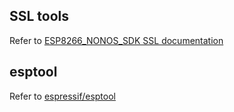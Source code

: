 ## SSL tools
Refer to [ESP8266_NONOS_SDK SSL documentation](http://bbs.espressif.com/viewtopic.php?f=51&t=1025)

## esptool
Refer to [espressif/esptool](https://github.com/espressif/esptool)